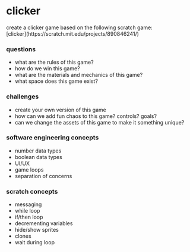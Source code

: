 <h1>clicker</h1>
<p>create a clicker game based on the following scratch game:<br>[clicker](https://scratch.mit.edu/projects/890846241/)</p>
<h3>questions</h3>
<ul><li>what are the rules of this game?</li>
<li>how do we win this game?</li>
<li>what are the materials and mechanics of this game?</li>
<li>what space does this game exist?</li></ul>
<h3>challenges</h3>
<ul><li>create your own version of this game</li>
<li>how can we add fun chaos to this game? controls? goals?</li>
<li>can we change the assets of this game to make it something unique?</li></ul>
<h3>software engineering concepts</h3>
<ul>
  <li>number data types</li>
  <li>boolean data types</li>
<li>UI/UX</li>
<li>game loops</li>
<li>separation of concerns</li></ul>
<h3>scratch concepts</h3>
<ul><li>messaging</li>
<li>while loop</li>
<li>if/then loop</li>
<li>decrementing variables</li>
<li>hide/show sprites</li>
<li>clones</li>
<li>wait during loop</li></ul>
